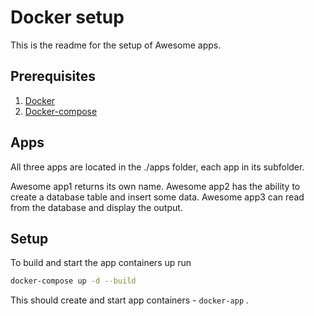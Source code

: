 # Docker setup

This is the readme for the setup of Awesome apps.

## Prerequisites

1. [Docker](https://www.docker.com/)
3. [Docker-compose](https://docs.docker.com/compose/)

## Apps

All three apps are located in the ./apps folder, each app in its subfolder.

Awesome app1 returns its own name.
Awesome app2 has the ability to create a database table and insert some data.
Awesome app3 can read from the database and display the output.

## Setup

To build and start the app containers up run

```bash
docker-compose up -d --build
```

This should create and start app containers - `docker-app` .


